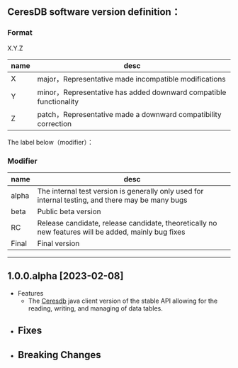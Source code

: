 ## CeresDB software version definition：

### Format
X.Y.Z

| name | desc                                                             |
| --- |------------------------------------------------------------------|
| X | major，Representative made incompatible modifications             |
| Y | minor，Representative has added downward compatible functionality |
| Z | patch，Representative made a downward compatibility correction    |

The label below（modifier）：
### Modifier
| name  | desc |
|-------| --- |
| alpha | The internal test version is generally only used for internal testing, and there may be many bugs |
| beta  | Public beta version |
| RC    | Release candidate, release candidate, theoretically no new features will be added, mainly bug fixes |
| Final | Final version |

---
## 1.0.0.alpha [2023-02-08]
- Features
  - The [Ceresdb](https://github.com/CeresDB/ceresdb/tree/main) java client version of the stable API allowing for the reading, writing, and managing of data tables.
- Fixes
  -
- Breaking Changes
  -
